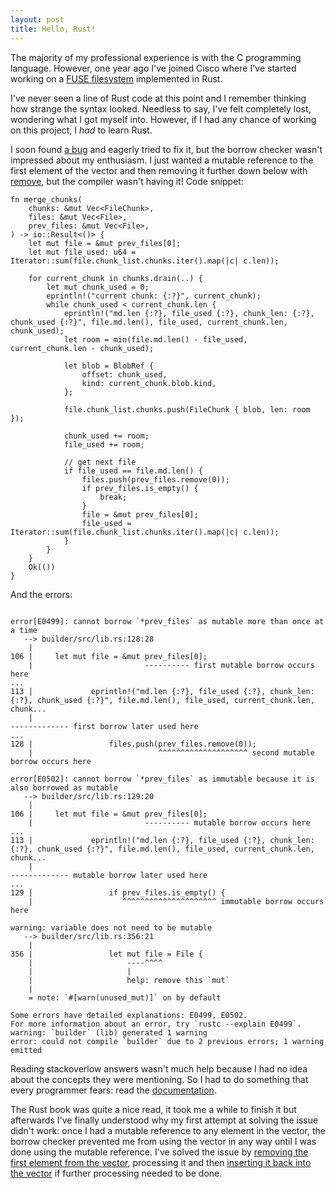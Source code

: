 ```yaml
---
layout: post
title: Hello, Rust!
---
```


The majority of my professional experience is with the C programming language.
However, one year ago I've joined Cisco where I've started working on a [FUSE
filesystem](https://github.com/project-machine/puzzlefs) implemented in Rust.

I've never seen a line of Rust code at this point and I remember thinking how
strange the syntax looked. Needless to say, I've felt completely lost,
wondering what I got myself into. However, if I had any chance of working on
this project, I *had* to learn Rust.

I soon found [a bug](https://github.com/project-machine/puzzlefs/pull/33) and
eagerly tried to fix it, but the borrow checker wasn't impressed about my
enthusiasm. I just wanted a mutable reference to the first element of the
vector and then removing it further down below with
[remove](https://doc.rust-lang.org/stable/std/vec/struct.Vec.html#method.remove),
but the compiler wasn't having it!
Code snippet:
```
fn merge_chunks(
    chunks: &mut Vec<FileChunk>,
    files: &mut Vec<File>,
    prev_files: &mut Vec<File>,
) -> io::Result<()> {
    let mut file = &mut prev_files[0];
    let mut file_used: u64 = Iterator::sum(file.chunk_list.chunks.iter().map(|c| c.len));

    for current_chunk in chunks.drain(..) {
        let mut chunk_used = 0;
        eprintln!("current chunk: {:?}", current_chunk);
        while chunk_used < current_chunk.len {
            eprintln!("md.len {:?}, file_used {:?}, chunk_len: {:?}, chunk_used {:?}", file.md.len(), file_used, current_chunk.len, chunk_used);
            let room = min(file.md.len() - file_used, current_chunk.len - chunk_used);

            let blob = BlobRef {
                offset: chunk_used,
                kind: current_chunk.blob.kind,
            };

            file.chunk_list.chunks.push(FileChunk { blob, len: room });

            chunk_used += room;
            file_used += room;

            // get next file
            if file_used == file.md.len() {
                files.push(prev_files.remove(0));
                if prev_files.is_empty() {
                    break;
                }
                file = &mut prev_files[0];
                file_used = Iterator::sum(file.chunk_list.chunks.iter().map(|c| c.len));
            }
        }
    }
    Ok(())
}
```
And the errors:
```

error[E0499]: cannot borrow `*prev_files` as mutable more than once at a time
   --> builder/src/lib.rs:128:28
    |
106 |     let mut file = &mut prev_files[0];
    |                         ---------- first mutable borrow occurs here
...
113 |             eprintln!("md.len {:?}, file_used {:?}, chunk_len: {:?}, chunk_used {:?}", file.md.len(), file_used, current_chunk.len, chunk...
    |                                                                                        ------------- first borrow later used here
...
128 |                 files.push(prev_files.remove(0));
    |                            ^^^^^^^^^^^^^^^^^^^^ second mutable borrow occurs here

error[E0502]: cannot borrow `*prev_files` as immutable because it is also borrowed as mutable
   --> builder/src/lib.rs:129:20
    |
106 |     let mut file = &mut prev_files[0];
    |                         ---------- mutable borrow occurs here
...
113 |             eprintln!("md.len {:?}, file_used {:?}, chunk_len: {:?}, chunk_used {:?}", file.md.len(), file_used, current_chunk.len, chunk...
    |                                                                                        ------------- mutable borrow later used here
...
129 |                 if prev_files.is_empty() {
    |                    ^^^^^^^^^^^^^^^^^^^^^ immutable borrow occurs here

warning: variable does not need to be mutable
   --> builder/src/lib.rs:356:21
    |
356 |                 let mut file = File {
    |                     ----^^^^
    |                     |
    |                     help: remove this `mut`
    |
    = note: `#[warn(unused_mut)]` on by default

Some errors have detailed explanations: E0499, E0502.
For more information about an error, try `rustc --explain E0499`.
warning: `builder` (lib) generated 1 warning
error: could not compile `builder` due to 2 previous errors; 1 warning emitted
```

Reading stackoverlow answers wasn't much help because I had no idea about the
concepts they were mentioning. So I had to do something that every programmer
fears: read the [documentation](https://doc.rust-lang.org/book/).

The Rust book was quite a nice read, it took me a while to finish it but
afterwards I've finally understood why my first attempt at solving the issue
didn't work: once I had a mutable reference to any element in the vector, the
borrow checker prevented me from using the vector in any way until I was done
using the mutable reference. I've solved the issue by [removing the first
element from the
vector](https://github.com/project-machine/puzzlefs/pull/33/files#diff-56433df5bc6639997363face15c8e9e58ff3ca3cf5956ba84dc350fdce074588R90),
processing it and then [inserting it back into the
vector](https://github.com/project-machine/puzzlefs/pull/33/files#diff-56433df5bc6639997363face15c8e9e58ff3ca3cf5956ba84dc350fdce074588R140)
if further processing needed to be done.
